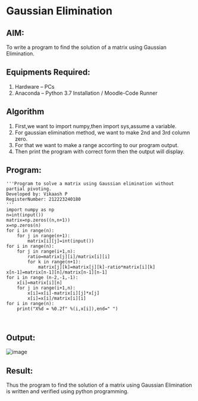 # Gaussian Elimination

## AIM:
To write a program to find the solution of a matrix using Gaussian Elimination.

## Equipments Required:
1. Hardware – PCs
2. Anaconda – Python 3.7 Installation / Moodle-Code Runner

## Algorithm
1. First,we want to import numpy,then import sys,assume a variable.
2. For gaussian elimination method, we want to make 2nd and 3rd column zero.
3. For that we want to make a range accorting to our program output.
4. Then print the program with correct form then the output will display.

## Program:
```
'''Program to solve a matrix using Gaussian elimination without partial pivoting.
Developed by: Vikaash P
RegisterNumber: 212223240180
'''
import numpy as np
n=int(input())
matrix=np.zeros((n,n+1))
x=np.zeros(n)
for i in range(n):
    for j in range(n+1):
        matrix[i][j]=int(input())
for i in range(n):
    for j in range(i+1,n):
        ratio=matrix[j][i]/matrix[i][i]
        for k in range(n+1):
            matrix[j][k]=matrix[j][k]-ratio*matrix[i][k]
x[n-1]=matrix[n-1][n]/matrix[n-1][n-1]
for i in range (n-2,-1,-1):
    x[i]=matrix[i][n]
    for j in range(i+1,n):
        x[i]=x[i]-matrix[i][j]*x[j]
        x[i]=x[i]/matrix[i][i]
for i in range(n):
    print("X%d = %0.2f" %(i,x[i]),end=" ")
    
    
```

## Output:
![image](https://github.com/Vikaash16/Gaussian/assets/139218414/3d99457e-9e5e-492c-a446-d7a2d6e14bd6)



## Result:
Thus the program to find the solution of a matrix using Gaussian Elimination is written and verified using python programming.

